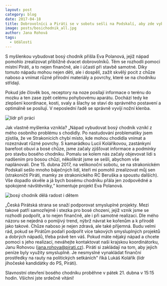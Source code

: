 ```yaml
---
layout: post
category: blog
date: 2017-04-18
title: Dobrovolníci a Piráti se v sobotu sešli na Podskalí, aby zde vybudovali stezku pro bosé nohy
image: posts/bosichodnik_all.jpg
author: Jana Rohová
tags:
  - Události
---
```


S myšlenkou vybudovat bosý chodník přišla Eva Polanová, jejíž nápad pomohlo zrealizovat přibližně dvacet dobrovolníků.
Těm se rozhodli pomoci místní Piráti, a to nejen finančně, ale i účastí při stavbě samotné.
Díky tomuto nápadu mohou nejen děti, ale i dospělí, zažít skvělý pocit z chůze naboso a vnímat různé přírodní materiály a povrchy, které se na chodníku střídají.


Pokud jde člověk bos, receptory na noze posílají informace o terénu do mozku a ten zase zpět celému pohybovému aparátu.
Dochází tedy ke zlepšení koordinace, kosti, svaly a šlachy se staví do správného postavení a optimálně se posilují.
V neposlední řadě se správně vyvíjí nožní klenba.

![lídr při práci](posts/bosichodnik_kolis.jpg)

Jak vlastně myšlenka vznikla? „Nápad vybudovat bosý chodník vznikl z mého osobního problému s chodidly.
Po nastudování problematiky jsem zjistila, že ve Strakonicích chybí místo, kde mohou chodidla vnímat a rozeznávat různé povrchy.
S kamarádkou Lucií Koláříkovou, zastánkyní barefoot obuvi a bosé chůze, jsme začaly zjišťovat informace a podmínky pro stavbu bosého chodníku.
Pomalu se kolem nás začaly objevovat lidi s nadšením pro bosou chůzi, několikrát jsme se sešli, abychom vše naplánovali.
Dne 15. dubna 2017, na velikonoční sobotu, se na strakonickém Podskalí sešlo mnoho báječných lidí, kteří mi pomohli zrealizovat můj sen (strakoničtí Piráti, mamky ze strakonického RC Beruška a spoustu dalších).
Vše dopadlo skvěle a já bych bosému chodníku přála jen zodpovědné a spokojené návštěvníky,“ komentuje projekt Eva Polanová.

![bosý chodník dělá radost i dětem](posts/bosichodnik_usmev.jpg)

„Česká Pirátská strana se snaží podporovat smysluplné projekty.
Mezi takové patří samozřejmě i stezka pro bosé chození, jejíž vznik jsme se rozhodli podpořit, a to nejen finančně, ale i při samotné realizaci.
Dle mého názoru se nejedná o pomíjivý trend, nýbrž návrat ke kořenům a k přírodě jako takové.
Chůze naboso je nejen zdravá, ale také příjemná.
Budu velmi rád, pokud se Pirátům podaří podpořit více takových smysluplných projektů a dobrých nápadů, třeba právě ten váš.
Pokud máte nějaký nápad a chcete pomoci s jeho realizací, neváhejte kontaktovat naši krajskou koordinátorku, Janu Rohovou (jana.rohova@pirati.cz).
Piráti si zakládají na tom, aby jejich peníze byly využity smysluplně.
Je nesmyslné vynakládat finanční prostředky na rauty na politických setkáních" říká Lukáš Kolářík (lídr jihočeské kandidátky do PS, Piráti).

Slavnostní otevření bosého chodníku proběhne v pátek 21. dubna v 15:15 hodin. Všichni jste srdečně vítáni!
